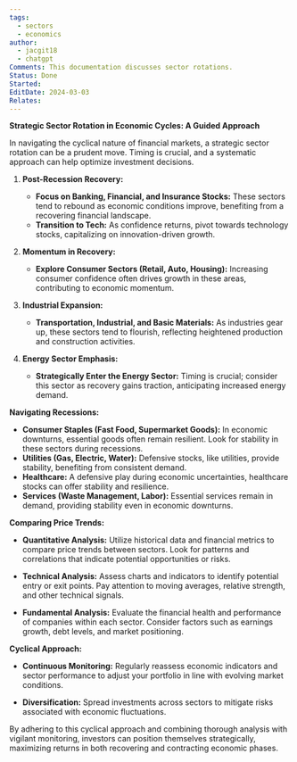 ```yaml
---
tags:
  - sectors
  - economics
author:
  - jacgit18
  - chatgpt
Comments: This documentation discusses sector rotations.
Status: Done
Started: 
EditDate: 2024-03-03
Relates:
---
```

**Strategic Sector Rotation in Economic Cycles: A Guided Approach**

In navigating the cyclical nature of financial markets, a strategic sector rotation can be a prudent move. Timing is crucial, and a systematic approach can help optimize investment decisions.

1. **Post-Recession Recovery:**
   - **Focus on Banking, Financial, and Insurance Stocks:** These sectors tend to rebound as economic conditions improve, benefiting from a recovering financial landscape.
   - **Transition to Tech:** As confidence returns, pivot towards technology stocks, capitalizing on innovation-driven growth.

2. **Momentum in Recovery:**
   - **Explore Consumer Sectors (Retail, Auto, Housing):** Increasing consumer confidence often drives growth in these areas, contributing to economic momentum.

3. **Industrial Expansion:**
   - **Transportation, Industrial, and Basic Materials:** As industries gear up, these sectors tend to flourish, reflecting heightened production and construction activities.

4. **Energy Sector Emphasis:**
   - **Strategically Enter the Energy Sector:** Timing is crucial; consider this sector as recovery gains traction, anticipating increased energy demand.

**Navigating Recessions:**
   
   - **Consumer Staples (Fast Food, Supermarket Goods):** In economic downturns, essential goods often remain resilient. Look for stability in these sectors during recessions.
   - **Utilities (Gas, Electric, Water):** Defensive stocks, like utilities, provide stability, benefiting from consistent demand.
   - **Healthcare:** A defensive play during economic uncertainties, healthcare stocks can offer stability and resilience.
   - **Services (Waste Management, Labor):** Essential services remain in demand, providing stability even in economic downturns.

**Comparing Price Trends:**

   - **Quantitative Analysis:** Utilize historical data and financial metrics to compare price trends between sectors. Look for patterns and correlations that indicate potential opportunities or risks.

   - **Technical Analysis:** Assess charts and indicators to identify potential entry or exit points. Pay attention to moving averages, relative strength, and other technical signals.

   - **Fundamental Analysis:** Evaluate the financial health and performance of companies within each sector. Consider factors such as earnings growth, debt levels, and market positioning.

**Cyclical Approach:**

   - **Continuous Monitoring:** Regularly reassess economic indicators and sector performance to adjust your portfolio in line with evolving market conditions.
   
   - **Diversification:** Spread investments across sectors to mitigate risks associated with economic fluctuations.

By adhering to this cyclical approach and combining thorough analysis with vigilant monitoring, investors can position themselves strategically, maximizing returns in both recovering and contracting economic phases.